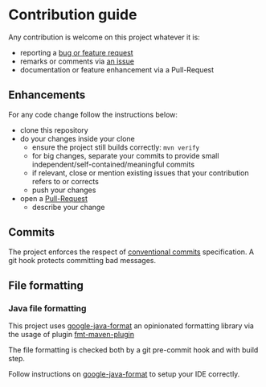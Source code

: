 # Contribution guide

Any contribution is welcome on this project whatever it is:

- reporting a [bug or feature request](./issues)
- remarks or comments via [an issue](./issues)
- documentation or feature enhancement via a Pull-Request

## Enhancements

For any code change follow the instructions below:

- clone this repository
- do your changes inside your clone
  - ensure the project still builds correctly: `mvn verify`
  - for big changes, separate your commits to provide small independent/self-contained/meaningful commits
  - if relevant, close or mention existing issues that your contribution refers to or corrects 
  - push your changes
- open a [Pull-Request](./pulls)
  - describe your change

## Commits

The project enforces the respect of [conventional commits](https://www.conventionalcommits.org/en/v1.0.0/) specification.
A git hook protects committing bad messages.

## File formatting

### Java file formatting

This project uses [google-java-format](https://github.com/google/google-java-format) an opinionated formatting library
via the usage of plugin [fmt-maven-plugin](https://github.com/coveooss/fmt-maven-plugin)

The file formatting is checked both by a git pre-commit hook and with build step. 

Follow instructions on [google-java-format](https://github.com/google/google-java-format#intellij-android-studio-and-other-jetbrains-ides) to setup your IDE correctly.
